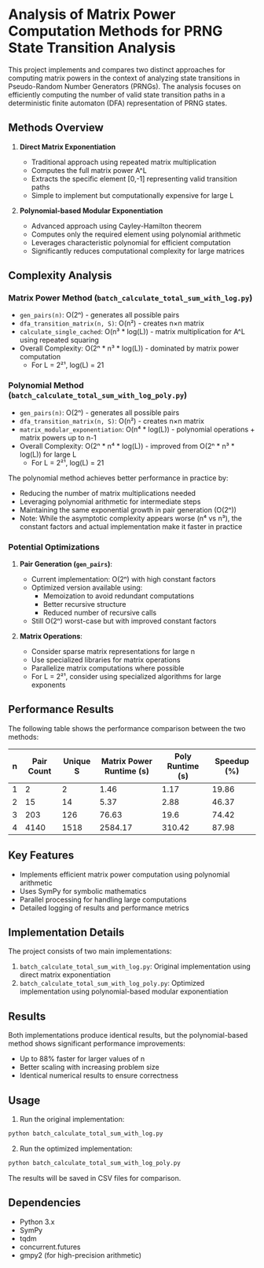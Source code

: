 # Analysis of Matrix Power Computation Methods for PRNG State Transition Analysis

This project implements and compares two distinct approaches for computing matrix powers in the context of analyzing state transitions in Pseudo-Random Number Generators (PRNGs). The analysis focuses on efficiently computing the number of valid state transition paths in a deterministic finite automaton (DFA) representation of PRNG states.

## Methods Overview

1. **Direct Matrix Exponentiation**
   - Traditional approach using repeated matrix multiplication
   - Computes the full matrix power A^L
   - Extracts the specific element [0,-1] representing valid transition paths
   - Simple to implement but computationally expensive for large L

2. **Polynomial-based Modular Exponentiation**
   - Advanced approach using Cayley-Hamilton theorem
   - Computes only the required element using polynomial arithmetic
   - Leverages characteristic polynomial for efficient computation
   - Significantly reduces computational complexity for large matrices

## Complexity Analysis

### Matrix Power Method (`batch_calculate_total_sum_with_log.py`)
- `gen_pairs(n)`: O(2ⁿ) - generates all possible pairs
- `dfa_transition_matrix(n, S)`: O(n²) - creates n×n matrix
- `calculate_single_cached`: O(n³ * log(L)) - matrix multiplication for A^L using repeated squaring
- Overall Complexity: O(2ⁿ * n³ * log(L)) - dominated by matrix power computation
  - For L = 2²¹, log(L) = 21

### Polynomial Method (`batch_calculate_total_sum_with_log_poly.py`)
- `gen_pairs(n)`: O(2ⁿ) - generates all possible pairs
- `dfa_transition_matrix(n, S)`: O(n²) - creates n×n matrix
- `matrix_modular_exponentiation`: O(n⁴ * log(L)) - polynomial operations + matrix powers up to n-1
- Overall Complexity: O(2ⁿ * n⁴ * log(L)) - improved from O(2ⁿ * n³ * log(L)) for large L
  - For L = 2²¹, log(L) = 21

The polynomial method achieves better performance in practice by:
- Reducing the number of matrix multiplications needed
- Leveraging polynomial arithmetic for intermediate steps
- Maintaining the same exponential growth in pair generation (O(2ⁿ))
- Note: While the asymptotic complexity appears worse (n⁴ vs n³), the constant factors and actual implementation make it faster in practice

### Potential Optimizations

1. **Pair Generation (`gen_pairs`)**:
   - Current implementation: O(2ⁿ) with high constant factors
   - Optimized version available using:
     - Memoization to avoid redundant computations
     - Better recursive structure
     - Reduced number of recursive calls
   - Still O(2ⁿ) worst-case but with improved constant factors

2. **Matrix Operations**:
   - Consider sparse matrix representations for large n
   - Use specialized libraries for matrix operations
   - Parallelize matrix computations where possible
   - For L = 2²¹, consider using specialized algorithms for large exponents

## Performance Results

The following table shows the performance comparison between the two methods:

| n | Pair Count | Unique S | Matrix Power Runtime (s) | Poly Runtime (s) | Speedup (%) |
|---|------------|----------|--------------------------|------------------|-------------|
| 1 | 2          | 2        | 1.46                     | 1.17             | 19.86       |
| 2 | 15         | 14       | 5.37                     | 2.88             | 46.37       |
| 3 | 203        | 126      | 76.63                    | 19.6             | 74.42       |
| 4 | 4140       | 1518     | 2584.17                  | 310.42           | 87.98       |

## Key Features

- Implements efficient matrix power computation using polynomial arithmetic
- Uses SymPy for symbolic mathematics
- Parallel processing for handling large computations
- Detailed logging of results and performance metrics

## Implementation Details

The project consists of two main implementations:
1. `batch_calculate_total_sum_with_log.py`: Original implementation using direct matrix exponentiation
2. `batch_calculate_total_sum_with_log_poly.py`: Optimized implementation using polynomial-based modular exponentiation

## Results

Both implementations produce identical results, but the polynomial-based method shows significant performance improvements:
- Up to 88% faster for larger values of n
- Better scaling with increasing problem size
- Identical numerical results to ensure correctness

## Usage

1. Run the original implementation:
```bash
python batch_calculate_total_sum_with_log.py
```

2. Run the optimized implementation:
```bash
python batch_calculate_total_sum_with_log_poly.py
```

The results will be saved in CSV files for comparison.

## Dependencies

- Python 3.x
- SymPy
- tqdm
- concurrent.futures
- gmpy2 (for high-precision arithmetic) 